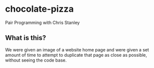 # chocolate-pizza
Pair Programming with Chris Stanley

## What is this?

We were given an image of a website home page and were given a set amount of time to attempt to duplicate that page as close as possible, without seeing the code base. 
